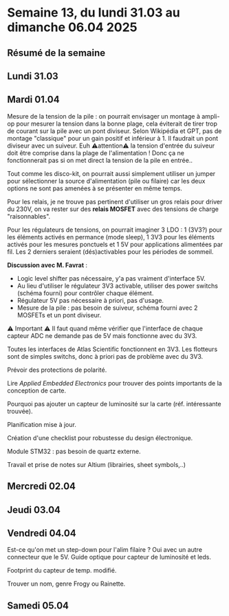 # Semaine 13, du lundi 31.03 au dimanche 06.04 2025

## Résumé de la semaine

## Lundi 31.03

## Mardi 01.04

Mesure de la tension de la pile : on pourrait envisager un montage à ampli-op pour mesurer la tension dans la bonne plage, cela éviterait de tirer trop de courant sur la pile avec un pont diviseur. Selon Wikipédia et GPT, pas de montage "classique" pour un gain positif et inférieur à 1. Il faudrait un pont diviseur avec un suiveur. Euh ⚠️attention⚠️ la tension d'entrée du suiveur doit être comprise dans la plage de l'alimentation ! Donc ça ne fonctionnerait pas si on met direct la tension de la pile en entrée.. 

Tout comme les disco-kit, on pourrait aussi simplement utiliser un jumper pour sélectionner la source d'alimentation (pile ou filaire) car les deux options ne sont pas amenées à se présenter en même temps.

Pour les relais, je ne trouve pas pertinent d'utiliser un gros relais pour driver du 230V, on va rester sur des **relais MOSFET** avec des tensions de charge "raisonnables".

Pour les régulateurs de tensions, on pourrait imaginer 3 LDO : 1 (3V3?) pour les éléments activés en permance (mode sleep), 1 3V3 pour les éléments activés pour les mesures ponctuels et 1 5V pour applications alimentées par fil. Les 2 derniers seraient (dés)activables pour les périodes de sommeil.

**Discussion avec M. Favrat** :
- Logic level shifter pas nécessaire, y'a pas vraiment d'interface 5V.
- Au lieu d'utiliser le régulateur 3V3 activable, utiliser des power switchs (schéma fourni) pour contrôler chaque élément.
- Régulateur 5V pas nécessaire à priori, pas d'usage.
- Mesure de la pile : pas besoin de suiveur, schéma fourni avec 2 MOSFETs et un pont diviseur.

⚠️ Important ⚠️ Il faut quand même vérifier que l'interface de chaque capteur ADC ne demande pas de 5V mais fonctionne avec du 3V3.

Toutes les interfaces de Atlas Scientific fonctionnent en 3V3. Les flotteurs sont de simples switchs, donc à priori pas de problème avec du 3V3.

Prévoir des protections de polarité.

Lire *Applied Embedded Electronics* pour trouver des points importants de la conception de carte.

Pourquoi pas ajouter un capteur de luminosité sur la carte (réf. intéressante trouvée).

Planification mise à jour.

Création d'une checklist pour robustesse du design électronique.

Module STM32 : pas besoin de quartz externe.

Travail et prise de notes sur Altium (librairies, sheet symbols,..)

## Mercredi 02.04

## Jeudi 03.04

## Vendredi 04.04

Est-ce qu'on met un step-down pour l'alim filaire ? Oui avec un autre connecteur que le 5V. Guide optique pour capteur de luminosité et leds.

Footprint du capteur de temp. modifié.

Trouver un nom, genre Frogy ou Rainette.

## Samedi 05.04
